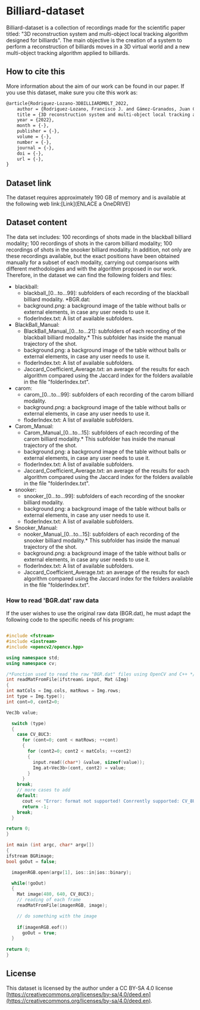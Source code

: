 # Billiard-dataset
Billiard-dataset is a collection of recordings made for the scientific paper titled: "3D reconstruction system and multi-object local tracking algorithm designed for billiards". The main objective is the creation of a system to perform a reconstruction of billiards moves in a 3D virtual world and a new multi-object tracking algorithm applied to billiards. 

## How to cite this
More information about the aim of our work can be found in our paper. If you use this dataset, make sure you cite this work as:
```latex
@article{Rodriguez-Lozano-3DBILLIARDMOLT_2022,
	author = {Rodriguez-Lozano, Francisco J. and Gámez-Granados, Juan C. and León-García, Fernando and Palomares, Jose M. and Olivares, J.},
	title = {3D reconstruction system and multi-object local tracking algorithm designed for billiards},
 	year = {2022},
	month = {-},
	publisher = {-},
	volume = {-},
	number = {-},
	journal = {-},
	doi = {-},
	url = {-},
}
```
## Dataset link
The dataset requires approximately 190 GB of memory and is available at the following web link:[Link](ENLACE a OneDRIVE)

## Dataset content
The data set includes: 100 recordings of shots made in the blackball billiard modality; 100 recordings of shots in the carom billiard modality; 100 recordings of shots in the snooker billiard modality. In addition, not only are these recordings available, but the exact positions have been obtained manually for a subset of each modality, carrying out comparisons with different methodologies and with the algorithm proposed in our work. Therefore, in the dataset we can find the following folders and files: 

- blackball: 
	+  blackball_[0...to...99]: subfolders of each recording of the blackball billiard modality.
		*BGR.dat: 
	+  background.png: a background image of the table without balls or external elements, in case any user needs to use it. 
	+  floderIndex.txt: A list of available subfolders. 
- BlackBall_Manual:
 	+  BlackBall_Manual_[0...to...21]: subfolders of each recording of the blackball billiard modality.* This subfolder has inside the manual trajectory of the shot.
	+  background.png: a background image of the table without balls or external elements, in case any user needs to use it. 
	+  floderIndex.txt: A list of available subfolders. 
	+  Jaccard_Coefficient_Average.txt: an average of the results for each algorithm compared using the Jaccard index for the folders available in the file "folderIndex.txt".
- carom:
	+  carom_[0...to...99]: subfolders of each recording of the carom billiard modality.
	+  background.png: a background image of the table without balls or external elements, in case any user needs to use it. 
	+  floderIndex.txt: A list of available subfolders. 
- Carom_Manual:
 	+  Carom_Manual_[0...to...15]: subfolders of each recording of the carom billiard modality.* This subfolder has inside the manual trajectory of the shot.
	+  background.png: a background image of the table without balls or external elements, in case any user needs to use it. 
	+  floderIndex.txt: A list of available subfolders. 
	+  Jaccard_Coefficient_Average.txt: an average of the results for each algorithm compared using the Jaccard index for the folders available in the file "folderIndex.txt".
- snooker:
	+  snooker_[0...to...99]: subfolders of each recording of the snooker billiard modality.
	+  background.png: a background image of the table without balls or external elements, in case any user needs to use it. 
	+  floderIndex.txt: A list of available subfolders. 
- Snooker_Manual:
 	+  nooker_Manual_[0...to...15]: subfolders of each recording of the snooker billiard modality.* This subfolder has inside the manual trajectory of the shot.
	+  background.png: a background image of the table without balls or external elements, in case any user needs to use it. 
	+  floderIndex.txt: A list of available subfolders. 
	+  Jaccard_Coefficient_Average.txt: an average of the results for each algorithm compared using the Jaccard index for the folders available in the file "folderIndex.txt". 


### How to read 'BGR.dat' raw data
If the user wishes to use the original raw data (BGR.dat), he must adapt the following code to the specific needs of his program: 
```cpp

#include <fstream>
#include <iostream>
#include <opencv2/opencv.hpp>

using namespace std;
using namespace cv;

/*Function used to read the raw "BGR.dat" files using OpenCV and C++ */
int readMatFromFile(ifstream& input, Mat &Img)
{
int matCols = Img.cols, matRows = Img.rows;
int type = Img.type();
int cont=0, cont2=0;

Vec3b value;

  switch (type)
  {
    case CV_8UC3:
      for (cont=0; cont < matRows; ++cont)
      {
        for (cont2=0; cont2 < matCols; ++cont2)
        {  
          input.read((char*) &value, sizeof(value));
          Img.at<Vec3b>(cont, cont2) = value;           
        }
      }
    break;
    // more cases to add
    default:
      cout << "Error: format not supported! Conrrently supported: CV_8UC3\n";
      return -1;
    break;
  }

return 0;
}

int main (int argc, char* argv[])
{
ifstream BGRimage;
bool goOut = false;

  imagenRGB.open(argv[1], ios::in|ios::binary);

  while(!goOut)
  {
    Mat image(480, 640, CV_8UC3);
    // reading of each frame
    readMatFromFile(imagenRGB, image);

    // do something with the image
    
    if(imagenRGB.eof())
      goOut = true;
  }
  
return 0;
}

```
## License
This dataset is licensed by the author under a CC BY-SA 4.0 license [https://creativecommons.org/licenses/by-sa/4.0/deed.en](https://creativecommons.org/licenses/by-sa/4.0/deed.en).
